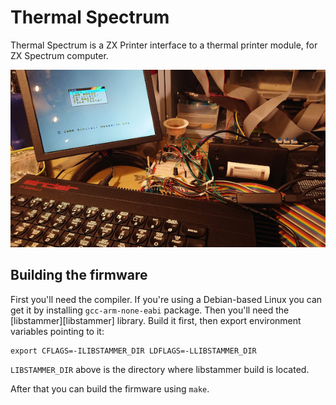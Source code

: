 Thermal Spectrum
================
Thermal Spectrum is a ZX Printer interface to a thermal printer module, for ZX
Spectrum computer.

[![Development setup][development_setup_thumb]][development_setup]

Building the firmware
---------------------
First you'll need the compiler. If you're using a Debian-based Linux you can
get it by installing `gcc-arm-none-eabi` package. Then you'll need the
[libstammer][libstammer] library. Build it first, then export environment
variables pointing to it:

    export CFLAGS=-ILIBSTAMMER_DIR LDFLAGS=-LLIBSTAMMER_DIR

`LIBSTAMMER_DIR` above is the directory where libstammer build is located.

After that you can build the firmware using `make`.

[development_setup_thumb]: development_setup.thumb.jpg
[development_setup]: development_setup.jpg
